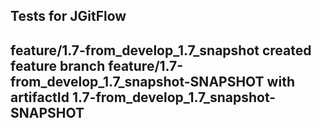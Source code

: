 Tests for JGitFlow
--------
feature/1.7-from_develop_1.7_snapshot
created feature branch feature/1.7-from_develop_1.7_snapshot-SNAPSHOT 
with artifactId 1.7-from_develop_1.7_snapshot-SNAPSHOT
-------


